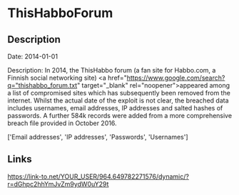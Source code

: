 # ThisHabboForum

## Description

Date: 2014-01-01

Description:
In 2014, the ThisHabbo forum (a fan site for Habbo.com, a Finnish social networking site) <a href="https://www.google.com/search?q="thishabbo_forum.txt" target="_blank" rel="noopener">appeared among a list of compromised sites</a> which has subsequently been removed from the internet. Whilst the actual date of the exploit is not clear, the breached data includes usernames, email addresses, IP addresses and salted hashes of passwords. A further 584k records were added from a more comprehensive breach file provided in October 2016.


['Email addresses', 'IP addresses', 'Passwords', 'Usernames']

## Links

https://link-to.net/YOUR_USER/964.649782271576/dynamic/?r=dGhpc2hhYmJvZm9ydW0uY29t